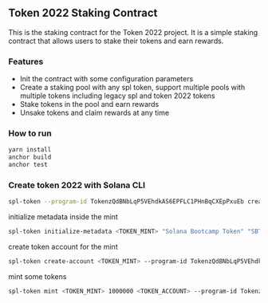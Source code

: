 ## Token 2022 Staking Contract

This is the staking contract for the Token 2022 project. It is a simple staking contract that allows users to stake their tokens and earn rewards.

### Features

- Init the contract with some configuration parameters
- Create a staking pool with any spl token, support multiple pools with multiple tokens including legacy spl and token 2022 tokens
- Stake tokens in the pool and earn rewards
- Unsake tokens and claim rewards at any time

### How to run

```bash
yarn install
anchor build
anchor test
```

### Create token 2022 with Solana CLI

```bash
spl-token --program-id TokenzQdBNbLqP5VEhdkAS6EPFLC1PHnBqCXEpPxuEb create-token --enable-metadata --decimals 9
```

initialize metadata inside the mint

```bash
spl-token initialize-metadata <TOKEN_MINT> "Solana Bootcamp Token" "SBT" "https://raw.githubusercontent.com/HongThaiPham/solana-bootcamp-autumn-2024/main/week-4/token-2022-staking/app/assets/token-info.json"
```

create token account for the mint

```bash
spl-token create-account <TOKEN_MINT> --program-id TokenzQdBNbLqP5VEhdkAS6EPFLC1PHnBqCXEpPxuEb
```

mint some tokens

```bash
spl-token mint <TOKEN_MINT> 1000000 <TOKEN_ACCOUNT> --program-id TokenzQdBNbLqP5VEhdkAS6EPFLC1PHnBqCXEpPxuEb
```
